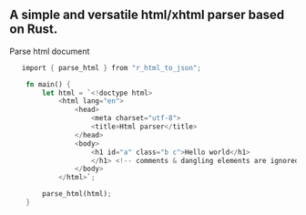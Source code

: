 ## A simple and versatile html/xhtml parser based on Rust.

Parse html document

```rust
   import { parse_html } from "r_html_to_json";

    fn main() {
        let html = `<!doctype html>
            <html lang="en">
                <head>
                    <meta charset="utf-8">
                    <title>Html parser</title>
                </head>
                <body>
                    <h1 id="a" class="b c">Hello world</h1>
                    </h1> <!-- comments & dangling elements are ignored -->
                </body>
            </html>`;

        parse_html(html);
    }
```